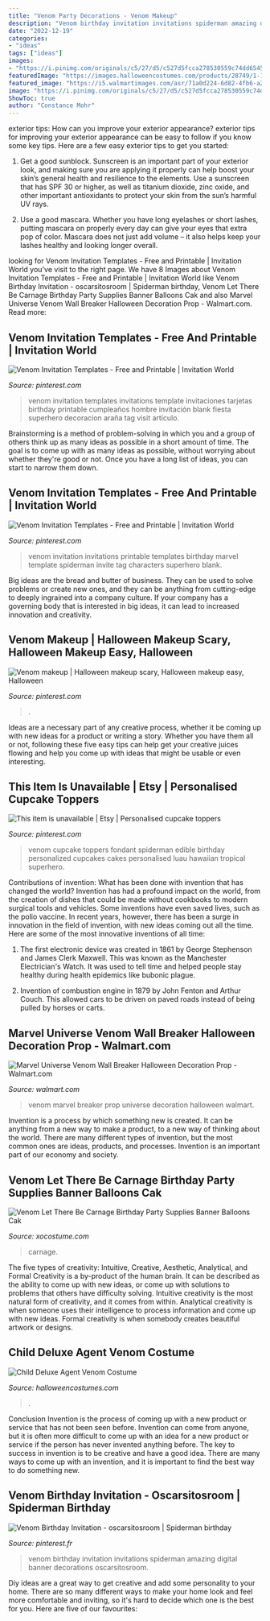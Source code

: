 ```yaml
---
title: "Venom Party Decorations - Venom Makeup"
description: "Venom birthday invitation invitations spiderman amazing digital banner decorations oscarsitosroom"
date: "2022-12-19"
categories:
- "ideas"
tags: ["ideas"]
images:
- "https://i.pinimg.com/originals/c5/27/d5/c527d5fcca278530559c74dd654535a9.jpg"
featuredImage: "https://images.halloweencostumes.com/products/28749/1-1/child-deluxe-agent-venom-costume.jpg"
featured_image: "https://i5.walmartimages.com/asr/71a0d224-6d82-4fb6-a2b4-191a463b5717_1.85d821837bcd5ff2e108e6e91109ab6a.jpeg?odnHeight=450&amp;odnWidth=450&amp;odnBg=ffffff"
image: "https://i.pinimg.com/originals/c5/27/d5/c527d5fcca278530559c74dd654535a9.jpg"
ShowToc: true
author: "Constance Mohr"
---
```



exterior tips: How can you improve your exterior appearance?
exterior tips for improving your exterior appearance can be easy to follow if you know some key tips. Here are a few easy exterior tips to get you started:
1. Get a good sunblock. Sunscreen is an important part of your exterior look, and making sure you are applying it properly can help boost your skin’s general health and resilience to the elements. Use a sunscreen that has SPF 30 or higher, as well as titanium dioxide, zinc oxide, and other important antioxidants to protect your skin from the sun’s harmful UV rays.

2. Use a good mascara. Whether you have long eyelashes or short lashes, putting mascara on properly every day can give your eyes that extra pop of color. Mascara does not just add volume – it also helps keep your lashes healthy and looking longer overall.

	

		
looking for Venom Invitation Templates - Free and Printable | Invitation World you've visit to the right page. We have 8 Images about Venom Invitation Templates - Free and Printable | Invitation World like Venom Birthday Invitation - oscarsitosroom | Spiderman birthday, Venom Let There Be Carnage Birthday Party Supplies Banner Balloons Cak and also Marvel Universe Venom Wall Breaker Halloween Decoration Prop - Walmart.com. Read more:
		
    
## Venom Invitation Templates - Free And Printable | Invitation World

<img loading=lazy src="https://i.pinimg.com/736x/46/44/bf/4644bf90729ae1cb3fbbdec6519129ac.jpg" onerror="this.onerror=null;this.src='https://tse2.mm.bing.net/th?id=OIP.txhpfAih4Cs5xmyrot1LggHaEo&amp;pid=15.1';" alt="Venom Invitation Templates - Free and Printable | Invitation World">

_Source: pinterest.com_

>venom invitation templates invitations template invitaciones tarjetas birthday printable cumpleaños hombre invitación blank fiesta superhero decoracion araña tag visit artículo. 

	

Brainstorming is a method of problem-solving in which you and a group of others think up as many ideas as possible in a short amount of time. The goal is to come up with as many ideas as possible, without worrying about whether they're good or not. Once you have a long list of ideas, you can start to narrow them down.

    
## Venom Invitation Templates - Free And Printable | Invitation World

<img loading=lazy src="https://i.pinimg.com/736x/2e/46/98/2e4698764890413c4f8d8de36a91e30b.jpg" onerror="this.onerror=null;this.src='https://tse3.mm.bing.net/th?id=OIP.pbQbhHIRoN1ypmVEEE3ZKwHaEo&amp;pid=15.1';" alt="Venom Invitation Templates - Free and Printable | Invitation World">

_Source: pinterest.com_

>venom invitation invitations printable templates birthday marvel template spiderman invite tag characters superhero blank. 

	

Big ideas are the bread and butter of business. They can be used to solve problems or create new ones, and they can be anything from cutting-edge to deeply ingrained into a company culture. If your company has a governing body that is interested in big ideas, it can lead to increased innovation and creativity.

    
## Venom Makeup | Halloween Makeup Scary, Halloween Makeup Easy, Halloween

<img loading=lazy src="https://i.pinimg.com/originals/87/0d/33/870d339eb7fc80fd4482cfdc8c31de00.jpg" onerror="this.onerror=null;this.src='https://tse3.mm.bing.net/th?id=OIP.J515m_oIxlPkpJkjvM_f_gHaHa&amp;pid=15.1';" alt="Venom makeup | Halloween makeup scary, Halloween makeup easy, Halloween">

_Source: pinterest.com_

>. 

	

Ideas are a necessary part of any creative process, whether it be coming up with new ideas for a product or writing a story. Whether you have them all or not, following these five easy tips can help get your creative juices flowing and help you come up with ideas that might be usable or even interesting.

    
## This Item Is Unavailable | Etsy | Personalised Cupcake Toppers

<img loading=lazy src="https://i.pinimg.com/originals/c5/0d/16/c50d1610bea6f93a6eff7ecffef49f66.jpg" onerror="this.onerror=null;this.src='https://tse4.mm.bing.net/th?id=OIP.xQ0WEL6m-Tpu_37P_vSfZgHaFj&amp;pid=15.1';" alt="This item is unavailable | Etsy | Personalised cupcake toppers">

_Source: pinterest.com_

>venom cupcake toppers fondant spiderman edible birthday personalized cupcakes cakes personalised luau hawaiian tropical superhero. 

	

Contributions of invention: What has been done with invention that has changed the world?
Invention has had a profound impact on the world, from the creation of dishes that could be made without cookbooks to modern surgical tools and vehicles. Some inventions have even saved lives, such as the polio vaccine. In recent years, however, there has been a surge in innovation in the field of invention, with new ideas coming out all the time. Here are some of the most innovative inventions of all time:
1) The first electronic device was created in 1861 by George Stephenson and James Clerk Maxwell. This was known as the Manchester Electrician's Watch. It was used to tell time and helped people stay healthy during health epidemics like bubonic plague.

2) Invention of combustion engine in 1879 by John Fenton and Arthur Couch. This allowed cars to be driven on paved roads instead of being pulled by horses or carts.

    
## Marvel Universe Venom Wall Breaker Halloween Decoration Prop - Walmart.com

<img loading=lazy src="https://i5.walmartimages.com/asr/71a0d224-6d82-4fb6-a2b4-191a463b5717_1.85d821837bcd5ff2e108e6e91109ab6a.jpeg?odnHeight=450&amp;odnWidth=450&amp;odnBg=ffffff" onerror="this.onerror=null;this.src='https://tse3.mm.bing.net/th?id=OIP.SRRphXDiwG2gOjrA4T-gHAAAAA&amp;pid=15.1';" alt="Marvel Universe Venom Wall Breaker Halloween Decoration Prop - Walmart.com">

_Source: walmart.com_

>venom marvel breaker prop universe decoration halloween walmart. 

	

Invention is a process by which something new is created. It can be anything from a new way to make a product, to a new way of thinking about the world. There are many different types of invention, but the most common ones are ideas, products, and processes. Invention is an important part of our economy and society.

    
## Venom Let There Be Carnage Birthday Party Supplies Banner Balloons Cak

<img loading=lazy src="https://cdn.shopify.com/s/files/1/0266/8167/1779/products/VenomLetThereBeCarnageBirthdayPartySuppliesBannerBalloonsCakeToppersHolidayGiftsHomeDecoration_7_grande.jpg?v=1621930072" onerror="this.onerror=null;this.src='https://tse1.mm.bing.net/th?id=OIP.fXYwFE_RaTApD49h3oE2YAHaHa&amp;pid=15.1';" alt="Venom Let There Be Carnage Birthday Party Supplies Banner Balloons Cak">

_Source: xocostume.com_

>carnage. 

	

The five types of creativity: Intuitive, Creative, Aesthetic, Analytical, and Formal
Creativity is a by-product of the human brain. It can be described as the ability to come up with new ideas, or come up with solutions to problems that others have difficulty solving. Intuitive creativity is the most natural form of creativity, and it comes from within. Analytical creativity is when someone uses their intelligence to process information and come up with new ideas. Formal creativity is when somebody creates beautiful artwork or designs.

    
## Child Deluxe Agent Venom Costume

<img loading=lazy src="https://images.halloweencostumes.com/products/28749/1-1/child-deluxe-agent-venom-costume.jpg" onerror="this.onerror=null;this.src='https://tse4.mm.bing.net/th?id=OIP.pOx0URkk--pkRyZFG-6ANwHaKl&amp;pid=15.1';" alt="Child Deluxe Agent Venom Costume">

_Source: halloweencostumes.com_

>. 

	

Conclusion
Invention is the process of coming up with a new product or service that has not been seen before. Invention can come from anyone, but it is often more difficult to come up with an idea for a new product or service if the person has never invented anything before. The key to success in invention is to be creative and have a good idea. There are many ways to come up with an invention, and it is important to find the best way to do something new.

    
## Venom Birthday Invitation - Oscarsitosroom | Spiderman Birthday

<img loading=lazy src="https://i.pinimg.com/originals/c5/27/d5/c527d5fcca278530559c74dd654535a9.jpg" onerror="this.onerror=null;this.src='https://tse2.mm.bing.net/th?id=OIP.ds3OC5lZptQRDdtZLBp0iwHaKX&amp;pid=15.1';" alt="Venom Birthday Invitation - oscarsitosroom | Spiderman birthday">

_Source: pinterest.fr_

>venom birthday invitation invitations spiderman amazing digital banner decorations oscarsitosroom. 

	

Diy ideas are a great way to get creative and add some personality to your home. There are so many different ways to make your home look and feel more comfortable and inviting, so it's hard to decide which one is the best for you. Here are five of our favourites:

